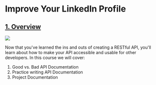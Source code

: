 # Improve Your LinkedIn Profile

## [1. Overview](https://classroom.udacity.com/nanodegrees/nd0044/parts/838df8a7-4694-4982-a9a5-a5ab20247776/modules/afbae13a-a91a-4d5e-9f98-4fe13c415f7a/lessons/1de68fcc-5fec-422c-b1a9-69deba3e3d04/concepts/434d8a78-81f5-4ac3-a6a3-5f38d1fe9990)

[![](https://img.youtube.com/vi/Au1u_BntJ-w/0.jpg)](https://youtu.be/Au1u_BntJ-w)

Now that you've learned the ins and outs of creating a RESTful API, you'll learn about how to make your API accessible and usable for other developers. In this course we will cover:
1. Good vs. Bad API Documentation
2. Practice writing API Documentation
3. Project Documentation


